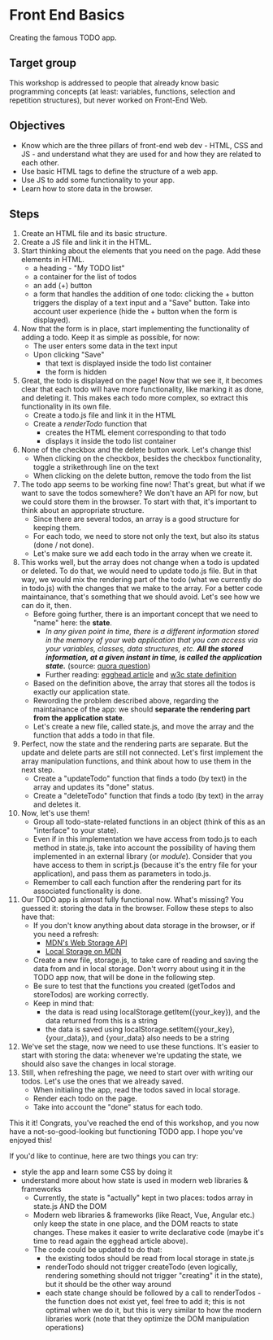 # Front End Basics
Creating the famous TODO app.

## Target group
This workshop is addressed to people that already know basic programming concepts (at least: variables, functions, selection and repetition structures), but never worked on Front-End Web.


## Objectives

* Know which are the three pillars of front-end web dev - HTML, CSS and JS - and understand what they are used for and how they are related to each other.
* Use basic HTML tags to define the structure of a web app.
* Use JS to add some functionality to your app.
* Learn how to store data in the browser.

## Steps

1. Create an HTML file and its basic structure.
2. Create a JS file and link it in the HTML.
3. Start thinking about the elements that you need on the page. Add these elements in HTML.
   * a heading - "My TODO list"
   * a container for the list of todos
   * an add (+) button
   * a form that handles the addition of one todo: clicking the + button triggers the display of a text input and a "Save" button. Take into account user experience (hide the + button when the form is displayed).
4. Now that the form is in place, start implementing the functionality of adding a todo. Keep it as simple as possible, for now:
   * The user enters some data in the text input
   * Upon clicking "Save"
      * that text is displayed inside the todo list container
      * the form is hidden
5. Great, the todo is displayed on the page! Now that we see it, it becomes clear that each todo will have more functionality, like marking it as done, and deleting it. This makes each todo more complex, so extract this functionality in its own file.
   * Create a todo.js file and link it in the HTML
   * Create a *renderTodo* function that
       * creates the HTML element corresponding to that todo
       * displays it inside the todo list container
6. None of the checkbox and the delete button work. Let's change this!
   * When clicking on the checkbox, besides the checkbox functionality, toggle a strikethrough line on the text
   * When clicking on the delete button, remove the todo from the list
7. The todo app seems to be working fine now! That's great, but what if we want to save the todos somewhere? We don't have an API for now, but we could store them in the browser. To start with that, it's important to think about an appropriate structure.
   * Since there are several todos, an array is a good structure for keeping them.
   * For each todo, we need to store not only the text, but also its status (done / not done).
   * Let's make sure we add each todo in the array when we create it.
8. This works well, but the array does not change when a todo is updated or deleted. To do that, we would need to update todo.js file. But in that way, we would mix the rendering part of the todo (what we currently do in todo.js) with the changes that we make to the array. For a better code maintainance, that's something that we should avoid. Let's see how we can do it, then.
   * Before going further, there is an important concept that we need to "name" here: the **state**. 
      * *In any given point in time, there is a different information stored in the memory of your web application that you can access via your variables, classes, data structures, etc. **All the stored information, at a given instant in time, is called the application state.*** (source: [quora question](https://www.quora.com/Whats-state-in-a-web-application))
      * Further reading: [egghead article](https://egghead.io/articles/what-is-state-why-do-i-need-to-manage-it) and [w3c state definition](https://www.w3.org/2001/tag/doc/state.html#whatisstate)
   * Based on the definition above, the array that stores all the todos is exactly our application state.
   * Rewording the problem described above, regarding the maintainance of the app: we should **separate the rendering part from the application state**.
   * Let's create a new file, called state.js, and move the array and the function that adds a todo in that file.
9. Perfect, now the state and the rendering parts are separate. But the update and delete parts are still not connected. Let's first implement the array manipulation functions, and think about how to use them in the next step.
   * Create a "updateTodo" function that finds a todo (by text) in the array and updates its "done" status.
   * Create a "deleteTodo" function that finds a todo (by text) in the array and deletes it.
0. Now, let's use them!
   * Group all todo-state-related functions in an object (think of this as an "interface" to your state).
   * Even if in this implementation we have access from todo.js to each method in state.js, take into account the possibility of having them implemented in an external library (or *module*). Consider that you have access to them in script.js (because it's the entry file for your application), and pass them as parameters in todo.js.
   * Remember to call each function after the rendering part for its associated functionality is done.
1. Our TODO app is almost fully functional now. What's missing? You guessed it: storing the data in the browser. Follow these steps to also have that:
   * If you don't know anything about data storage in the browser, or if you need a refresh:
      * [MDN's Web Storage API](https://developer.mozilla.org/en-US/docs/Web/API/Web_Storage_API)
      * [Local Storage on MDN](https://developer.mozilla.org/en-US/docs/Web/API/Window/localStorage)
   * Create a new file, storage.js, to take care of reading and saving the data from and in local storage. Don't worry about using it in the TODO app now, that will be done in the following step.
   * Be sure to test that the functions you created (getTodos and storeTodos) are working correctly.
   * Keep in mind that: 
      * the data is read using localStorage.getItem({your_key}), and the data returned from this is a string
      * the data is saved using localStorage.setItem({your_key}, {your_data}), and {your_data} also needs to be a string
2. We've set the stage, now we need to use these functions. It's easier to start with storing the data: whenever we're updating the state, we should also save the changes in local storage.
3. Still, when refreshing the page, we need to start over with writing our todos. Let's use the ones that we already saved.
   * When initialing the app, read the todos saved in local storage.
   * Render each todo on the page.
   * Take into account the "done" status for each todo.

This it it! Congrats, you've reached the end of this workshop, and you now have a not-so-good-looking but functioning TODO app. I hope you've enjoyed this! 

If you'd like to continue, here are two things you can try:
   * style the app and learn some CSS by doing it
   * understand more about how state is used in modern web libraries & frameworks
      * Currently, the state is "actually" kept in two places: todos array in state.js AND the DOM 
      * Modern web libraries & frameworks (like React, Vue, Angular etc.) only keep the state in one place, and the DOM reacts to state changes. These makes it easier to write declarative code (maybe it's time to read again the egghead article above).
      * The code could be updated to do that:
         * the existing todos should be read from local storage in state.js
         * renderTodo should not trigger createTodo (even logically, rendering something should not trigger "creating" it in the state), but it should be the other way around
         * each state change should be followed by a call to renderTodos - the function does not exist yet, feel free to add it; this is not optimal when we do it, but this is very similar to how the modern libraries work (note that they optimize the DOM manipulation operations)
